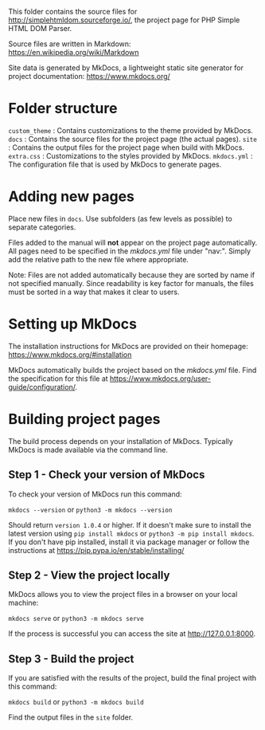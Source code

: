 This folder contains the source files for http://simplehtmldom.sourceforge.io/,
the project page for PHP Simple HTML DOM Parser.

Source files are written in Markdown: https://en.wikipedia.org/wiki/Markdown

Site data is generated by MkDocs, a lightweight static site generator for project
documentation: https://www.mkdocs.org/

# Folder structure

`custom_theme` : Contains customizations to the theme provided by MkDocs.
`docs` : Contains the source files for the project page (the actual pages).
`site` : Contains the output files for the project page when build with MkDocs.
`extra.css` : Customizations to the styles provided by MkDocs.
`mkdocs.yml` : The configuration file that is used by MkDocs to generate pages.

# Adding new pages

Place new files in `docs`. Use subfolders (as few levels as possible) to
separate categories.

Files added to the manual will **not** appear on the project page automatically.
All pages need to be specified in the _mkdocs.yml_ file under "nav:". Simply add
the relative path to the new file where appropriate.

Note: Files are not added automatically because they are sorted by name if not
specified manually. Since readability is key factor for manuals, the files must
be sorted in a way that makes it clear to users.

# Setting up MkDocs

The installation instructions for MkDocs are provided on their homepage:
https://www.mkdocs.org/#installation

MkDocs automatically builds the project based on the _mkdocs.yml_ file. Find the
specification for this file at https://www.mkdocs.org/user-guide/configuration/.

# Building project pages

The build process depends on your installation of MkDocs. Typically MkDocs is
made available via the command line.

## Step 1 - Check your version of MkDocs

To check your version of MkDocs run this command:

`mkdocs --version` or
`python3 -m mkdocs --version`

Should return `version 1.0.4` or higher. If it doesn't make sure to install the
latest version using `pip install mkdocs` or `python3 -m pip install mkdocs`. If
you don't have pip installed, install it via package manager or follow the
instructions at https://pip.pypa.io/en/stable/installing/

## Step 2 - View the project locally

MkDocs allows you to view the project files in a browser on your local machine:

`mkdocs serve` or
`python3 -m mkdocs serve`

If the process is successful you can access the site at http://127.0.0.1:8000.

## Step 3 - Build the project

If you are satisfied with the results of the project, build the final project
with this command:

`mkdocs build` or
`python3 -m mkdocs build`

Find the output files in the `site` folder.